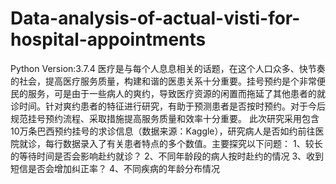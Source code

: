 # Data-analysis-of-actual-visti-for-hospital-appointments
Python Version:3.7.4
医疗是与每个人息息相关的话题，在这个人口众多、快节奏的社会，提高医疗服务质量，构建和谐的医患关系十分重要。挂号预约是个非常便民的服务，可是由于一些病人的爽约，导致医疗资源的闲置而拖延了其他患者的就诊时间。针对爽约患者的特征进行研究，有助于预测患者是否按时预约。对于今后规范挂号预约流程、采取措施提高服务质量和效率十分重要。
此次研究采用包含10万条巴西预约挂号的求诊信息（数据来源：Kaggle），研究病人是否如约前往医院就诊，每行数据录入了有关患者特点的多个数值。主要探究以下问题：
1、较长的等待时间是否会影响赴约就诊？
2、不同年龄段的病人按时赴约的情况
3、收到短信是否会增加纠正率？
4、不同疾病的年龄分布情况
